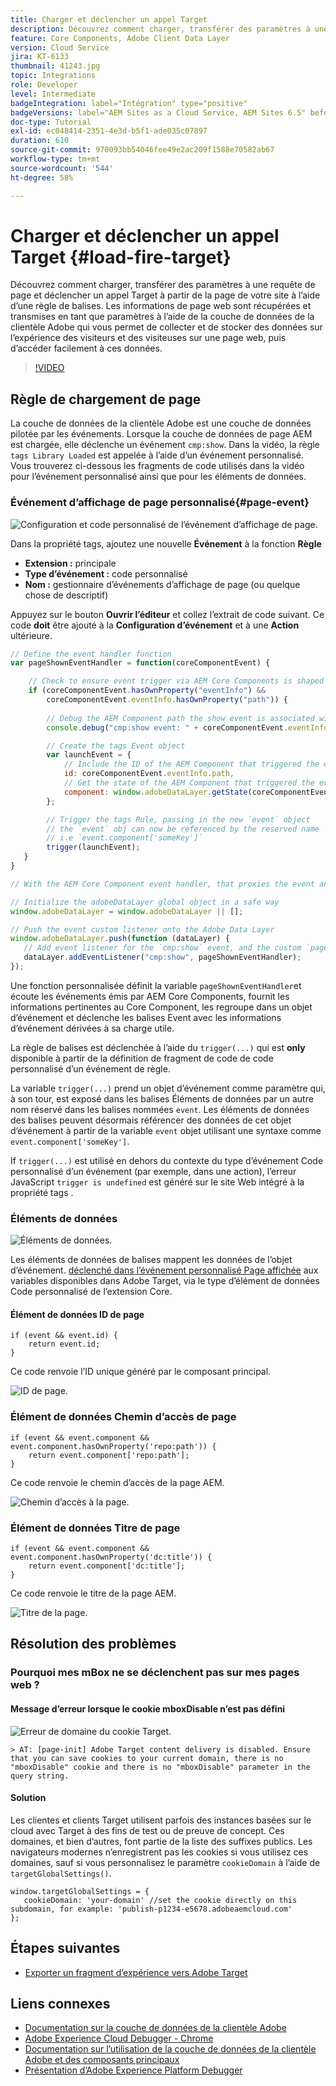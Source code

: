 ```yaml
---
title: Charger et déclencher un appel Target
description: Découvrez comment charger, transférer des paramètres à une requête de page et déclencher un appel Target à partir de la page de votre site à l’aide d’une règle de balises.
feature: Core Components, Adobe Client Data Layer
version: Cloud Service
jira: KT-6133
thumbnail: 41243.jpg
topic: Integrations
role: Developer
level: Intermediate
badgeIntegration: label="Intégration" type="positive"
badgeVersions: label="AEM Sites as a Cloud Service, AEM Sites 6.5" before-title="false"
doc-type: Tutorial
exl-id: ec048414-2351-4e3d-b5f1-ade035c07897
duration: 610
source-git-commit: 970093bb54046fee49e2ac209f1588e70582ab67
workflow-type: tm+mt
source-wordcount: '544'
ht-degree: 58%

---
```


# Charger et déclencher un appel Target {#load-fire-target}

Découvrez comment charger, transférer des paramètres à une requête de page et déclencher un appel Target à partir de la page de votre site à l’aide d’une règle de balises. Les informations de page web sont récupérées et transmises en tant que paramètres à l’aide de la couche de données de la clientèle Adobe qui vous permet de collecter et de stocker des données sur l’expérience des visiteurs et des visiteuses sur une page web, puis d’accéder facilement à ces données.

>[!VIDEO](https://video.tv.adobe.com/v/41243?quality=12&learn=on)

## Règle de chargement de page

La couche de données de la clientèle Adobe est une couche de données pilotée par les événements. Lorsque la couche de données de page AEM est chargée, elle déclenche un événement `cmp:show`. Dans la vidéo, la règle `tags Library Loaded` est appelée à l’aide d’un événement personnalisé. Vous trouverez ci-dessous les fragments de code utilisés dans la vidéo pour l’événement personnalisé ainsi que pour les éléments de données.

### Événement d’affichage de page personnalisé{#page-event}

![Configuration et code personnalisé de l’événement d’affichage de page.](assets/load-and-fire-target-call.png)

Dans la propriété tags, ajoutez une nouvelle **Événement** à la fonction **Règle**

+ __Extension :__ principale
+ __Type d’événement :__ code personnalisé
+ __Nom :__ gestionnaire d’événements d’affichage de page (ou quelque chose de descriptif)

Appuyez sur le bouton __Ouvrir l’éditeur__ et collez l’extrait de code suivant. Ce code __doit__ être ajouté à la __Configuration d’événement__ et à une __Action__ ultérieure.

```javascript
// Define the event handler function
var pageShownEventHandler = function(coreComponentEvent) {

    // Check to ensure event trigger via AEM Core Components is shaped correctly
    if (coreComponentEvent.hasOwnProperty("eventInfo") && 
        coreComponentEvent.eventInfo.hasOwnProperty("path")) {
    
        // Debug the AEM Component path the show event is associated with
        console.debug("cmp:show event: " + coreComponentEvent.eventInfo.path);

        // Create the tags Event object
        var launchEvent = {
            // Include the ID of the AEM Component that triggered the event
            id: coreComponentEvent.eventInfo.path,
            // Get the state of the AEM Component that triggered the event           
            component: window.adobeDataLayer.getState(coreComponentEvent.eventInfo.path)
        };

        // Trigger the tags Rule, passing in the new `event` object
        // the `event` obj can now be referenced by the reserved name `event` by other tags data elements
        // i.e `event.component['someKey']`
        trigger(launchEvent);
   }
}

// With the AEM Core Component event handler, that proxies the event and relevant information to Data Collection, defined above...

// Initialize the adobeDataLayer global object in a safe way
window.adobeDataLayer = window.adobeDataLayer || [];

// Push the event custom listener onto the Adobe Data Layer
window.adobeDataLayer.push(function (dataLayer) {
   // Add event listener for the `cmp:show` event, and the custom `pageShownEventHandler` function as the callback
   dataLayer.addEventListener("cmp:show", pageShownEventHandler);
});
```

Une fonction personnalisée définit la variable `pageShownEventHandler`et écoute les événements émis par AEM Core Components, fournit les informations pertinentes au Core Component, les regroupe dans un objet d’événement et déclenche les balises Event avec les informations d’événement dérivées à sa charge utile.

La règle de balises est déclenchée à l’aide du `trigger(...)` qui est __only__ disponible à partir de la définition de fragment de code de code personnalisé d’un événement de règle.

La variable `trigger(...)` prend un objet d’événement comme paramètre qui, à son tour, est exposé dans les balises Éléments de données par un autre nom réservé dans les balises nommées `event`. Les éléments de données des balises peuvent désormais référencer des données de cet objet d’événement à partir de la variable `event` objet utilisant une syntaxe comme `event.component['someKey']`.

If `trigger(...)` est utilisé en dehors du contexte du type d’événement Code personnalisé d’un événement (par exemple, dans une action), l’erreur JavaScript `trigger is undefined` est généré sur le site Web intégré à la propriété tags .


### Éléments de données

![Éléments de données.](assets/data-elements.png)

Les éléments de données de balises mappent les données de l’objet d’événement. [déclenché dans l’événement personnalisé Page affichée](#page-event) aux variables disponibles dans Adobe Target, via le type d’élément de données Code personnalisé de l’extension Core.

#### Élément de données ID de page

```
if (event && event.id) {
    return event.id;
}
```

Ce code renvoie l’ID unique généré par le composant principal.

![ID de page.](assets/pageid.png)

### Élément de données Chemin d’accès de page

```
if (event && event.component && event.component.hasOwnProperty('repo:path')) {
    return event.component['repo:path'];
}
```

Ce code renvoie le chemin d’accès de la page AEM.

![Chemin d’accès à la page.](assets/pagepath.png)

### Élément de données Titre de page

```
if (event && event.component && event.component.hasOwnProperty('dc:title')) {
    return event.component['dc:title'];
}
```

Ce code renvoie le titre de la page AEM.

![Titre de la page.](assets/pagetitle.png)

## Résolution des problèmes

### Pourquoi mes mBox ne se déclenchent pas sur mes pages web ?

#### Message d’erreur lorsque le cookie mboxDisable n’est pas défini

![Erreur de domaine du cookie Target.](assets/target-cookie-error.png)

```
> AT: [page-init] Adobe Target content delivery is disabled. Ensure that you can save cookies to your current domain, there is no "mboxDisable" cookie and there is no "mboxDisable" parameter in the query string.
```

#### Solution

Les clientes et clients Target utilisent parfois des instances basées sur le cloud avec Target à des fins de test ou de preuve de concept. Ces domaines, et bien d’autres, font partie de la liste des suffixes publics.
Les navigateurs modernes n’enregistrent pas les cookies si vous utilisez ces domaines, sauf si vous personnalisez le paramètre `cookieDomain` à l’aide de `targetGlobalSettings()`.

```
window.targetGlobalSettings = {  
   cookieDomain: 'your-domain' //set the cookie directly on this subdomain, for example: 'publish-p1234-e5678.adobeaemcloud.com'
};
```

## Étapes suivantes

+ [Exporter un fragment d’expérience vers Adobe Target](./export-experience-fragment-target.md)

## Liens connexes

+ [Documentation sur la couche de données de la clientèle Adobe](https://github.com/adobe/adobe-client-data-layer/wiki)
+ [Adobe Experience Cloud Debugger - Chrome](https://chrome.google.com/webstore/detail/adobe-experience-platform/bfnnokhpnncpkdmbokanobigaccjkpob)
+ [Documentation sur l’utilisation de la couche de données de la clientèle Adobe et des composants principaux](https://experienceleague.adobe.com/docs/experience-manager-core-components/using/developing/data-layer/overview.html?lang=fr)
+ [Présentation d’Adobe Experience Platform Debugger](https://experienceleague.adobe.com/docs/platform-learn/data-collection/debugger/overview.html?lang=fr)
